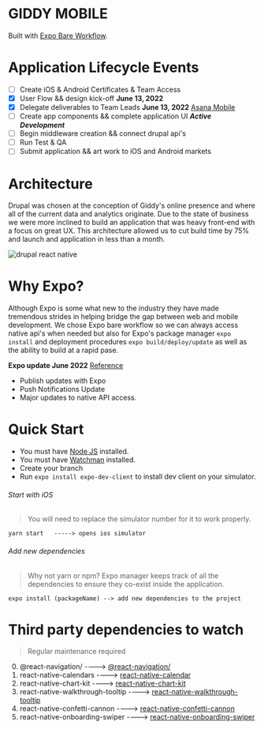 # GIDDY MOBILE
Built with [Expo Bare Workflow](https://docs.expo.dev/introduction/managed-vs-bare/#bare-workflow).
# Application Lifecycle Events
- [ ] Create iOS & Android Certificates & Team Access
- [x] User Flow && design kick-off **June 13, 2022**
- [x] Delegate deliverables to Team Leads **June 13, 2022** [Asana Mobile](https://app.asana.com/0/1202390205827772/calendar)
- [ ] Create app components && complete application UI **_Active Development_**
- [ ] Begin middleware creation && connect drupal api's
- [ ] Run Test & QA
- [ ] Submit application && art work to iOS and Android markets
# Architecture
Drupal was chosen at the conception of Giddy's online presence and where all of the current data and analytics originate. Due to the state of business we were more inclined to build an application that was heavy front-end with a focus on great UX. This architecture allowed us to cut build time by 75% and launch and application in less than a month.

![drupal   react native](https://user-images.githubusercontent.com/105945733/174606053-8c16836f-ffef-4aff-8c5f-4b04591c435b.jpeg)

# Why Expo?
Although Expo is some what new to the industry they have made tremendous strides in helping bridge the gap between web and mobile development. We chose Expo bare workflow so we can always access native api's when needed but also for Expo's package manager `expo install` and deployment procedures `expo build/deploy/update` as well as the ability to build at a rapid pase.

**Expo update June 2022** [Reference](https://appjs.co)
- Publish updates with Expo
- Push Notifications Update
- Major updates to native API access.
# Quick Start
- You must have [Node JS](https://nodejs.org) installed.
- You must have [Watchman](https://watchman.org) installed.
- Create your branch
- Run `expo install expo-dev-client` to install dev client on your simulator.

###### Start with iOS
> You will need to replace the simulator number for it to work properly.
```
yarn start   -----> opens ios simulator
```
###### Add new dependencies
> Why not yarn or npm? Expo manager keeps track of all the dependencies to ensure they co-exist inside the application.
```
expo install (packageName) --> add new dependencies to the project
```
# Third party dependencies to watch
> Regular maintenance required
0. @react-navigation/ ----> [@react-navigation/](https://reactnavigation.org/)
1. react-native-calendars ----> [react-native-calendar](https://www.npmjs.com/package/react-native-calendars)
2. react-native-chart-kit ----> [react-native-chart-kit](https://www.npmjs.com/package/react-native-chart-kit)
3. react-native-walkthrough-tooltip ----> [react-native-walkthrough-tooltip](https://www.npmjs.com/package/react-native-walkthrough-tooltip)
4. react-native-confetti-cannon ----> [react-native-confetti-cannon](https://www.npmjs.com/package/react-native-confetti-cannon)
5. react-native-onboarding-swiper ----> [react-native-onboarding-swiper](https://www.npmjs.com/package/react-native-onboarding-swiper)
